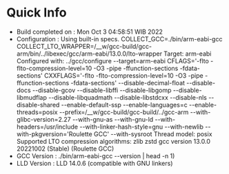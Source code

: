 # Quick Info
* Build completed on : Mon Oct  3 04:58:51 WIB 2022
* Configuration : Using built-in specs.
COLLECT_GCC=./bin/arm-eabi-gcc
COLLECT_LTO_WRAPPER=/__w/gcc-build/gcc-arm/bin/../libexec/gcc/arm-eabi/13.0.0/lto-wrapper
Target: arm-eabi
Configured with: ../gcc/configure --target=arm-eabi CFLAGS='-flto -flto-compression-level=10 -O3 -pipe -ffunction-sections -fdata-sections' CXXFLAGS='-flto -flto-compression-level=10 -O3 -pipe -ffunction-sections -fdata-sections' --disable-decimal-float --disable-docs --disable-gcov --disable-libffi --disable-libgomp --disable-libmudflap --disable-libquadmath --disable-libstdcxx --disable-nls --disable-shared --enable-default-ssp --enable-languages=c --enable-threads=posix --prefix=/__w/gcc-build/gcc-build/../gcc-arm --with-glibc-version=2.27 --with-gnu-as --with-gnu-ld --with-headers=/usr/include --with-linker-hash-style=gnu --with-newlib --with-pkgversion='Roulette GCC' --with-sysroot
Thread model: posix
Supported LTO compression algorithms: zlib zstd
gcc version 13.0.0 20221002 (Stable) (Roulette GCC) 
* GCC Version : ./bin/arm-eabi-gcc --version | head -n 1)
* LLD Version : LLD 14.0.6 (compatible with GNU linkers)

